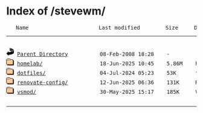 <H1>Index of /stevewm/</H1>
<pre>
   Name                      Last modified        Size     Description
<hr>
<picture><img src="icons/back.gif" alt="[DIR]" width="20" height="22"></picture> <a href="https://github.com/">Parent Directory</a>          08-Feb-2008 18:28    -  
<picture><img src="icons/folder.gif" alt="[FOLDER]" width="20" height="22"></picture> <a href="https://github.com/stevewm/homelab">homelab/</a>                  18-Jun-2025 10:45    5.86M    homelab as code: approved by your wife's boyfriend
<picture><img src="icons/folder.gif" alt="[FOLDER]" width="20" height="22"></picture> <a href="https://github.com/stevewm/dotfiles">dotfiles/</a>                 04-Jul-2024 05:23    53K      for fish + managed with chezmoi
<picture><img src="icons/folder.gif" alt="[FOLDER]" width="20" height="22"></picture> <a href="https://github.com/stevewm/renovate-config">renovate-config/</a>          12-Jun-2025 06:36    131K     Reusable configuration for Renovate
<picture><img src="icons/folder.gif" alt="[FOLDER]" width="20" height="22"></picture> <a href="https://github.com/stevewm/vsmod">vsmod/</a>                    30-May-2025 15:17    185K     Vintage Story mod manager CLI

</pre>
<hr>